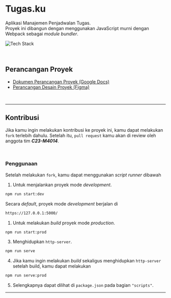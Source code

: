 # Tugas.ku

Aplikasi Manajemen Penjadwalan Tugas.\
Proyek ini dibangun dengan menggunakan JavaScript murni dengan Webpack sebagai _module bundler_.

![Tech Stack](https://skillicons.dev/icons?i=figma,github,html,scss,bootstrap,javascript,nodejs&theme=light)

<br>

## Perancangan Proyek

- [Dokumen Perancangan Proyek (Google Docs)](https://docs.google.com/document/d/1902lDK4E7bvkTNTMewq2Llc8A9i_x88bD4btK-C3xr4/preview)
- [Perancangan Desain Proyek (Figma)](https://www.figma.com/file/WlTeVHOlRtizZancM6TDog/Untitled?type=design&node-id=39%3A183&t=05XcApShIuCKS9Tm-1)

<br>

---

## Kontribusi

Jika kamu ingin melakukan kontribusi ke proyek ini, kamu dapat melakukan `fork` terlebih dahulu. Setelah itu, `pull request` kamu akan di review oleh anggota tim _**C23-M4014**_.

<br>

### Penggunaan

Setelah melakukan `fork`, kamu dapat menggunakan _script runner_ dibawah

1. Untuk menjalankan proyek mode _development_.

```bash
npm run start:dev
```
Secara _default_, proyek mode _development_ berjalan di

```bash
https://127.0.0.1:5000/
```

1. Untuk melakukan _build_ proyek mode _production_.

```bash
npm run start:prod
```
3. Menghidupkan `http-server`.

```bash
npm run serve
```

4. Jika kamu ingin melakukan _build_ sekaligus menghidupkan `http-server` setelah build, kamu dapat melakukan

```bash
npm run serve:prod
```

5. Selengkapnya dapat dilihat di `package.json` pada bagian `"scripts"`.

---
